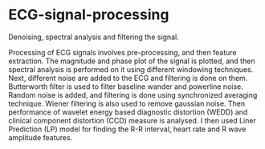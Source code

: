 # ECG-signal-processing
Denoising, spectral analysis and filtering the signal. 

Processing of ECG signals involves pre-processing, and then feature extraction. The magnitude and phase plot of the signal is plotted, and then spectral analysis is performed on it using different windowing techniques. Next, different noise are added to the ECG and filtering is done on them. Butterworth filter is used to filter baseline wander and powerline noise. Random noise is added, and filtering is done using synchronized averaging technique. Wiener filtering is also used to remove gaussian noise. Then performance of wavelet energy based diagnostic distortion (WEDD) and clinical component distortion (CCD) measure is analysed. I then used Liner Prediction (LP) model for finding the R-R interval, heart rate and R wave amplitude features. 
